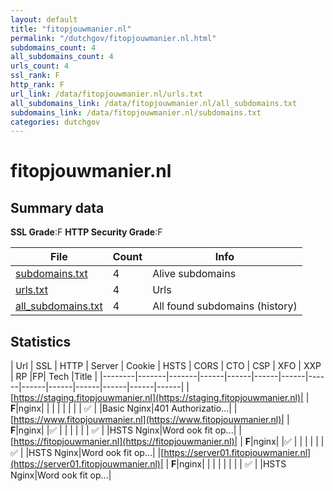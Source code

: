 ```yaml
---
layout: default
title: "fitopjouwmanier.nl"
permalink: "/dutchgov/fitopjouwmanier.nl.html"
subdomains_count: 4
all_subdomains_count: 4
urls_count: 4
ssl_rank: F
http_rank: F
url_link: /data/fitopjouwmanier.nl/urls.txt
all_subdomains_link: /data/fitopjouwmanier.nl/all_subdomains.txt
subdomains_link: /data/fitopjouwmanier.nl/subdomains.txt
categories: dutchgov
---
```



# fitopjouwmanier.nl
## Summary data


**SSL Grade**:F
**HTTP Security Grade**:F


| File       | Count | Info |
|------------|-------|------|
|[subdomains.txt](/data/fitopjouwmanier.nl/subdomains.txt)|4|Alive subdomains|
|[urls.txt](/data/fitopjouwmanier.nl/urls.txt)|4|Urls|
|[all_subdomains.txt](/data/fitopjouwmanier.nl/all_subdomains.txt)|4|All found subdomains (history)|


## Statistics


| Url | SSL | HTTP | Server | Cookie | HSTS | CORS | CTO | CSP | XFO | XXP | RP |FP| Tech |Title |
|--------|-------|-------|------|------|------|------|------|------|------|------|------|------|------|
|[https://staging.fitopjouwmanier.nl](https://staging.fitopjouwmanier.nl)| | **F**|nginx| | | | | | | | :white_check_mark: | |Basic Nginx|401 Authorizatio...|
|[https://www.fitopjouwmanier.nl](https://www.fitopjouwmanier.nl)| | **F**|nginx| |:white_check_mark: | | | | | | :white_check_mark: | |HSTS Nginx|Word ook fit op...|
|[https://fitopjouwmanier.nl](https://fitopjouwmanier.nl)| | **F**|nginx| |:white_check_mark: | | | | | | :white_check_mark: | |HSTS Nginx|Word ook fit op...|
|[https://server01.fitopjouwmanier.nl](https://server01.fitopjouwmanier.nl)| | **F**|nginx| | | | | | | | :white_check_mark: | |HSTS Nginx|Word ook fit op...|